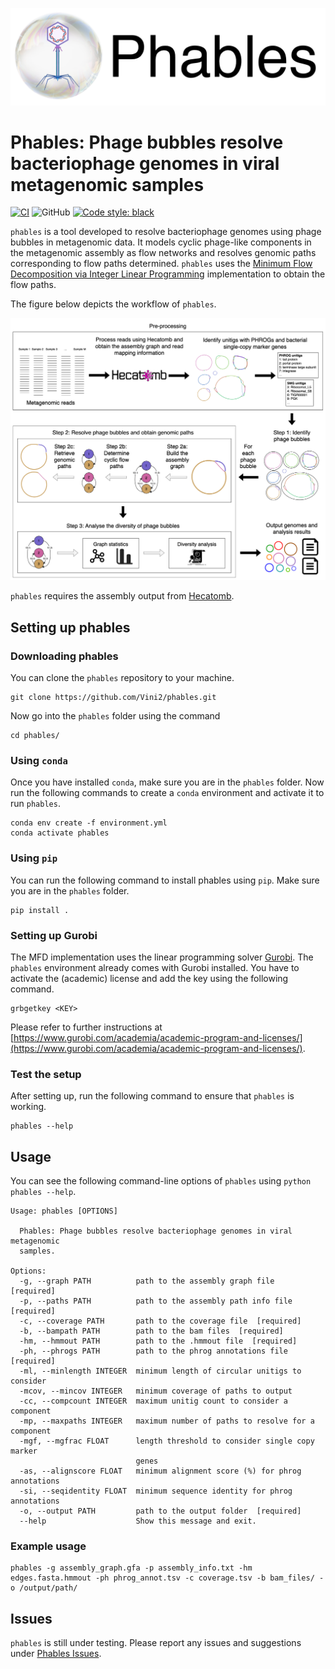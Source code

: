 <p align="center">
  <img src="phables_logo.png" width="700" title="phables logo" alt="phables logo">
</p>

# Phables: Phage bubbles resolve bacteriophage genomes in viral metagenomic samples

[![CI](https://github.com/Vini2/phables/actions/workflows/testing.yml/badge.svg)](https://github.com/Vini2/phables/actions/workflows/testing.yml)
![GitHub](https://img.shields.io/github/license/Vini2/phables)
[![Code style: black](https://img.shields.io/badge/code%20style-black-000000.svg)](https://github.com/psf/black)

`phables` is a tool developed to resolve bacteriophage genomes using phage bubbles in metagenomic data. It models cyclic phage-like components in the metagenomic assembly as flow networks and resolves genomic paths corresponding to flow paths determined. `phables` uses the [Minimum Flow Decomposition via  Integer Linear Programming](https://github.com/algbio/MFD-ILP) implementation to obtain the flow paths.

The figure below depicts the workflow of `phables`.

![](Phables_workflow.png)

`phables` requires the assembly output from [Hecatomb](https://hecatomb.readthedocs.io/en/latest/). 

## Setting up phables

### Downloading phables

You can clone the `phables` repository to your machine.

```
git clone https://github.com/Vini2/phables.git
```

Now go into the `phables` folder using the command

```
cd phables/
```

### Using `conda`

Once you have installed `conda`, make sure you are in the `phables` folder. Now run the following commands to create a `conda` environment and activate it to run `phables`.

```
conda env create -f environment.yml
conda activate phables
```

### Using `pip`
You can run the following command to install phables using `pip`. Make sure you are in the `phables` folder.

```
pip install .
```

### Setting up Gurobi

The MFD implementation uses the linear programming solver [Gurobi](https://www.gurobi.com/). The `phables` environment already comes with Gurobi installed. You have to activate the (academic) license and add the key using the following command.

```
grbgetkey <KEY>
```

Please refer to further instructions at [https://www.gurobi.com/academia/academic-program-and-licenses/](https://www.gurobi.com/academia/academic-program-and-licenses/).

### Test the setup

After setting up, run the following command to ensure that `phables` is working.

```
phables --help
```

## Usage

You can see the following command-line options of `phables` using `python phables --help`.

```
Usage: phables [OPTIONS]

  Phables: Phage bubbles resolve bacteriophage genomes in viral metagenomic
  samples.

Options:
  -g, --graph PATH          path to the assembly graph file  [required]
  -p, --paths PATH          path to the assembly path info file  [required]
  -c, --coverage PATH       path to the coverage file  [required]
  -b, --bampath PATH        path to the bam files  [required]
  -hm, --hmmout PATH        path to the .hmmout file  [required]
  -ph, --phrogs PATH        path to the phrog annotations file  [required]
  -ml, --minlength INTEGER  minimum length of circular unitigs to consider
  -mcov, --mincov INTEGER   minimum coverage of paths to output
  -cc, --compcount INTEGER  maximum unitig count to consider a component
  -mp, --maxpaths INTEGER   maximum number of paths to resolve for a component
  -mgf, --mgfrac FLOAT      length threshold to consider single copy marker
                            genes
  -as, --alignscore FLOAT   minimum alignment score (%) for phrog annotations
  -si, --seqidentity FLOAT  minimum sequence identity for phrog annotations
  -o, --output PATH         path to the output folder  [required]
  --help                    Show this message and exit.
```

### Example usage

```
phables -g assembly_graph.gfa -p assembly_info.txt -hm edges.fasta.hmmout -ph phrog_annot.tsv -c coverage.tsv -b bam_files/ -o /output/path/
```

## Issues

`phables` is still under testing. Please report any issues and suggestions under [Phables Issues](https://github.com/Vini2/phables/issues).
